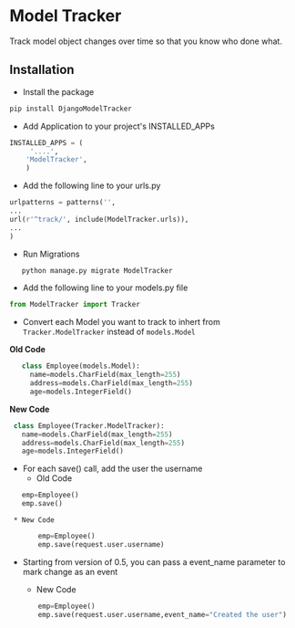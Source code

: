 # Model Tracker

Track model object changes over time so that you know who done what.
 
## Installation

* Install the package
```sh
pip install DjangoModelTracker
```
* Add Application to your project's INSTALLED_APPs
```python
INSTALLED_APPS = (
     '....',
    'ModelTracker',
    )
```    
* Add the following line to your urls.py
```python
urlpatterns = patterns('',
...
url(r'^track/', include(ModelTracker.urls)),
...
)
```
* Run Migrations
```sh
   python manage.py migrate ModelTracker 
```

* Add the following line to your models.py file
```python
from ModelTracker import Tracker
```
*  Convert each Model you want to track to inhert from `Tracker.ModelTracker` instead of `models.Model`
   
**Old Code**

```python
   class Employee(models.Model):
     name=models.CharField(max_length=255)
     address=models.CharField(max_length=255)
     age=models.IntegerField()
 ``` 
  **New Code**
 
   ```python
    class Employee(Tracker.ModelTracker):
      name=models.CharField(max_length=255)
      address=models.CharField(max_length=255)
      age=models.IntegerField()
```
* For each save() call, add the user the username
    * Old Code
 ```python
    emp=Employee()
    emp.save()
 ``` 
 
     * New Code
 ```python
        emp=Employee()
        emp.save(request.user.username)
 ```
* Starting from version of 0.5, you can pass a event_name parameter to mark change as an event
 
     * New Code
 ```python
        emp=Employee()
        emp.save(request.user.username,event_name="Created the user")
 ```

